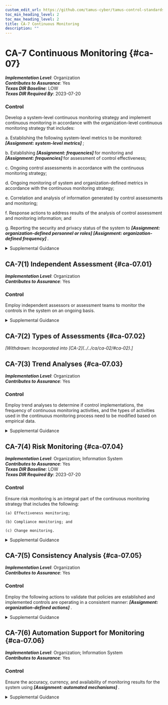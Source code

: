 ```yaml
---
custom_edit_url: https://github.com/tamus-cyber/tamus-control-standards/tree/main/content/tamus.edu/TAMUS_profile.xml
toc_min_heading_level: 2
toc_max_heading_level: 2
title: CA-7 Continuous Monitoring
description: ""
---
```


# CA-7 Continuous Monitoring {#ca-07}

_**Implementation Level**_: Organization\
_**Contributes to Assurance**_: Yes\
_**Texas DIR Baseline**_: LOW\
_**Texas DIR Required By**_: 2023-07-20

### Control

Develop a system-level continuous monitoring strategy and implement continuous monitoring in accordance with the organization-level continuous monitoring strategy that includes:

a. Establishing the following system-level metrics to be monitored: <strong title="ca-07_odp.01"> <em>[Assignment: system-level metrics]</em> </strong>;

b. Establishing <strong title="ca-07_odp.02"> <em>[Assignment: frequencies]</em> </strong> for monitoring and <strong title="ca-07_odp.03"> <em>[Assignment: frequencies]</em> </strong> for assessment of control effectiveness;

c. Ongoing control assessments in accordance with the continuous monitoring strategy;

d. Ongoing monitoring of system and organization-defined metrics in accordance with the continuous monitoring strategy;

e. Correlation and analysis of information generated by control assessments and monitoring;

f. Response actions to address results of the analysis of control assessment and monitoring information; and

g. Reporting the security and privacy status of the system to <strong title="ca-7_prm_4"> <em>[Assignment: organization-defined personnel or roles]</em> </strong> <strong title="ca-7_prm_5"> <em>[Assignment: organization-defined frequency]</em> </strong>.

<details>
  <summary>Supplemental Guidance</summary>

Continuous monitoring at the system level facilitates ongoing awareness of the system security and privacy posture to support organizational risk management decisions. The terms <q xmlns="http://csrc.nist.gov/ns/oscal/1.0">continuous</q> and <q xmlns="http://csrc.nist.gov/ns/oscal/1.0">ongoing</q> imply that organizations assess and monitor their controls and risks at a frequency sufficient to support risk-based decisions. Different types of controls may require different monitoring frequencies. The results of continuous monitoring generate risk response actions by organizations. When monitoring the effectiveness of multiple controls that have been grouped into capabilities, a root-cause analysis may be needed to determine the specific control that has failed. Continuous monitoring programs allow organizations to maintain the authorizations of systems and common controls in highly dynamic environments of operation with changing mission and business needs, threats, vulnerabilities, and technologies. Having access to security and privacy information on a continuing basis through reports and dashboards gives organizational officials the ability to make effective and timely risk management decisions, including ongoing authorization decisions.

</details>

## CA-7(1) Independent Assessment {#ca-07.01}

_**Implementation Level**_: Organization\
_**Contributes to Assurance**_: Yes

### Control

Employ independent assessors or assessment teams to monitor the controls in the system on an ongoing basis.

<details>
  <summary>Supplemental Guidance</summary>

Organizations maximize the value of control assessments by requiring that assessments be conducted by assessors with appropriate levels of independence. The level of required independence is based on organizational continuous monitoring strategies. Assessor independence provides a degree of impartiality to the monitoring process. To achieve such impartiality, assessors do not create a mutual or conflicting interest with the organizations where the assessments are being conducted, assess their own work, act as management or employees of the organizations they are serving, or place themselves in advocacy positions for the organizations acquiring their services.

</details>

## CA-7(2) Types of Assessments {#ca-07.02}


<prop xmlns="http://csrc.nist.gov/ns/oscal/1.0" name="status" value="withdrawn">
               <em>[Withdrawn: Incorporated into [CA-2](../../ca/ca-02/#ca-02).]</em>
            </prop>
            

## CA-7(3) Trend Analyses {#ca-07.03}

_**Implementation Level**_: Organization\
_**Contributes to Assurance**_: Yes

### Control

Employ trend analyses to determine if control implementations, the frequency of continuous monitoring activities, and the types of activities used in the continuous monitoring process need to be modified based on empirical data.

<details>
  <summary>Supplemental Guidance</summary>

Trend analyses include examining recent threat information that addresses the types of threat events that have occurred in the organization or the Federal Government, success rates of certain types of attacks, emerging vulnerabilities in technologies, evolving social engineering techniques, the effectiveness of configuration settings, results from multiple control assessments, and findings from Inspectors General or auditors.

</details>

## CA-7(4) Risk Monitoring {#ca-07.04}

_**Implementation Level**_: Organization; Information System\
_**Contributes to Assurance**_: Yes\
_**Texas DIR Baseline**_: LOW\
_**Texas DIR Required By**_: 2023-07-20

### Control

Ensure risk monitoring is an integral part of the continuous monitoring strategy that includes the following:

    (a) Effectiveness monitoring;

    (b) Compliance monitoring; and

    (c) Change monitoring.

<details>
  <summary>Supplemental Guidance</summary>

Risk monitoring is informed by the established organizational risk tolerance. Effectiveness monitoring determines the ongoing effectiveness of the implemented risk response measures. Compliance monitoring verifies that required risk response measures are implemented. It also verifies that security and privacy requirements are satisfied. Change monitoring identifies changes to organizational systems and environments of operation that may affect security and privacy risk.

</details>

## CA-7(5) Consistency Analysis {#ca-07.05}

_**Implementation Level**_: Organization\
_**Contributes to Assurance**_: Yes

### Control

Employ the following actions to validate that policies are established and implemented controls are operating in a consistent manner: <strong title="ca-7.5_prm_1"> <em>[Assignment: organization-defined actions]</em> </strong>.

<details>
  <summary>Supplemental Guidance</summary>

Security and privacy controls are often added incrementally to a system. As a result, policies for selecting and implementing controls may be inconsistent, and the controls could fail to work together in a consistent or coordinated manner. At a minimum, the lack of consistency and coordination could mean that there are unacceptable security and privacy gaps in the system. At worst, it could mean that some of the controls implemented in one location or by one component are actually impeding the functionality of other controls (e.g., encrypting internal network traffic can impede monitoring). In other situations, failing to consistently monitor all implemented network protocols (e.g., a dual stack of IPv4 and IPv6) may create unintended vulnerabilities in the system that could be exploited by adversaries. It is important to validate—through testing, monitoring, and analysis—that the implemented controls are operating in a consistent, coordinated, non-interfering manner.

</details>

## CA-7(6) Automation Support for Monitoring {#ca-07.06}

_**Implementation Level**_: Organization; Information System\
_**Contributes to Assurance**_: Yes

### Control

Ensure the accuracy, currency, and availability of monitoring results for the system using <strong title="ca-07.06_odp"> <em>[Assignment: automated mechanisms]</em> </strong>.

<details>
  <summary>Supplemental Guidance</summary>

Using automated tools for monitoring helps to maintain the accuracy, currency, and availability of monitoring information which in turns helps to increase the level of ongoing awareness of the system security and privacy posture in support of organizational risk management decisions.

</details>

